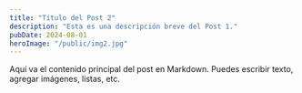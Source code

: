 ```yaml
---
title: "Título del Post 2"
description: "Esta es una descripción breve del Post 1."
pubDate: 2024-08-01
heroImage: "/public/img2.jpg"
---
```


Aquí va el contenido principal del post en Markdown. Puedes escribir texto, agregar imágenes, listas, etc.
